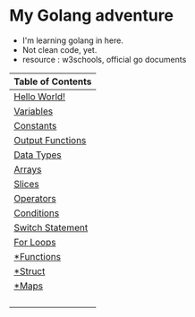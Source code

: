 # My Golang adventure #
  * I'm learning golang in here. 
  * Not clean code, yet.
  * resource : w3schools, official go documents
 
|Table of Contents|
|---|
|[Hello World!](https://github.com/gokhangokcen1/3-2-1-GO/blob/main/day-1/1-1-hello-world.go)|
|[Variables](https://github.com/gokhangokcen1/3-2-1-GO/blob/main/day-1/1-2-variables.go)|
|[Constants](https://github.com/gokhangokcen1/3-2-1-GO/blob/main/day-2/2-1-constants.go)|
|[Output Functions](https://github.com/gokhangokcen1/3-2-1-GO/blob/main/day-2/2-2-output-functions.go)|
|[Data Types](https://github.com/gokhangokcen1/3-2-1-GO/blob/main/day-2/2-3-data-types.go)|
|[Arrays](https://github.com/gokhangokcen1/3-2-1-GO/blob/main/day-3/3-1-arrays.go)|
|[Slices](https://github.com/gokhangokcen1/3-2-1-GO/blob/main/day-3/3-2-slices.go)|
|[Operators](https://github.com/gokhangokcen1/3-2-1-GO/blob/main/day-4/4-1-operators.go)|
|[Conditions](https://github.com/gokhangokcen1/3-2-1-GO/blob/main/day-5/5-1-conditions.go)|
|[Switch Statement](https://github.com/gokhangokcen1/3-2-1-GO/blob/main/day-6/6-2-switch-statement.go)|
|[For Loops](https://github.com/gokhangokcen1/3-2-1-GO/blob/main/day-6/6-3-for-loops.go)|
|[*Functions]()|
|[*Struct]()|
|[*Maps]()|
|[]()|
|[]()|
|[]()|
|[]()|

